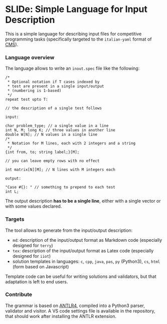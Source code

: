 # SLIDe: Simple Language for Input Description

This is a simple language for describing input files for competitive programming tasks (specifically targeted to the `italian-yaml` format of [CMS](https://github.com/cms-dev/cms)).

### Language overview

The language allows to write an `inout.spec` file like the following:

```
/*
 * Optional notation if T cases indexed by
 * test are present in a single input/output
 * (numbering is 1-based)
 */
repeat test upto T:

// the description of a single test follows

input:

char problem_type; // a single value in a line
int N, M; long K; // three values in another line 
double W[N]; // N values in a single line
/*
 * Notation for M lines, each with 2 integers and a string
 */
{int from, to; string label;}[M];

// you can leave empty rows with no effect

int matrix[N][M]; // N lines with M integers each

output:

"Case #{}: " // something to prepend to each test
int L;
```

The output description **has to be a single line**, either with a single vector or with some values declared.

### Targets

The tool allows to generate from the input/output description:

- `md`: description of the input/output format as Markdown code (especially designed for `terry`)
- `tex`: description of the input/output format as Latex code (especially designed for `iiot`)
- solution templates in languages: `c`, `cpp`, `java`, `pas`, `py` (Python3), `cs`, `html` (form based on Javascript)

Template code can be useful for writing solutions and validators, but that adaptation is left to end users.

### Contribute

The grammar is based on [ANTLR4](https://github.com/antlr/antlr4), compiled into a Python3 parser, validator and visitor. A VS code settings file is available in the repository, that should work after installing the ANTLR extension.
